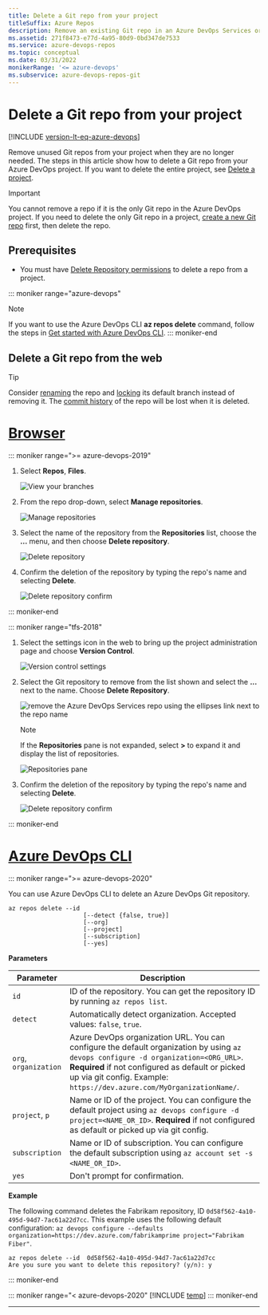 ```yaml
---
title: Delete a Git repo from your project
titleSuffix: Azure Repos
description: Remove an existing Git repo in an Azure DevOps Services or Team Foundation Server project
ms.assetid: 271f8473-e77d-4a95-80d9-0bd347de7533
ms.service: azure-devops-repos
ms.topic: conceptual
ms.date: 03/31/2022
monikerRange: '<= azure-devops'
ms.subservice: azure-devops-repos-git
---
```


# Delete a Git repo from your project

[!INCLUDE [version-lt-eq-azure-devops](../../includes/version-lt-eq-azure-devops.md)]

Remove unused Git repos from your project when they are no longer needed. The steps in this article show how to delete a Git repo from your Azure DevOps project. If you want to delete the entire project, see [Delete a project](../../organizations/projects/delete-project.md).

> [!IMPORTANT]
> You cannot remove a repo if it is the only Git repo in the Azure DevOps project. If you need to delete the only Git repo in a project, [create a new Git repo](create-new-repo.md) first, then delete the repo.


## Prerequisites 

- You must have [Delete Repository permissions](set-git-repository-permissions.md) to delete a repo from a project. 

::: moniker range="azure-devops"

> [!NOTE]   
> If you want to use the Azure DevOps CLI **az repos delete** command, follow the steps in [Get started with Azure DevOps CLI](../../cli/index.md).
::: moniker-end


## Delete a Git repo from the web 

> [!TIP]
> Consider [renaming](repo-rename.md) the repo and [locking](lock-branches.md) its default branch instead of removing it. The [commit history](review-history.md) of the repo will be lost when it is deleted.
 

# [Browser](#tab/browser)

::: moniker range=">= azure-devops-2019"

1. Select **Repos**, **Files**.

   ![View your branches](media/repos-navigation/repos-files.png)

2. From the repo drop-down, select **Manage repositories**.

   ![Manage repositories](media/repo-mgmt/manage-repositories.png)

3. Select the name of the repository from the **Repositories** list, choose the **...** menu, and then choose **Delete repository**.

   ![Delete repository](media/repo-mgmt/delete-repository.png)

4. Confirm the deletion of the repository by typing the repo's name and selecting **Delete**.

   ![Delete repository confirm](media/repo-mgmt/delete-repository-confirm.png)

::: moniker-end

::: moniker range="tfs-2018"

1. Select the settings icon in the web to bring up the project administration page and choose **Version Control**.

   ![Version control settings](media/repo-mgmt/version-control-settings.png)

2. Select the Git repository to remove from the list shown and select the **...** next to the name. Choose **Delete Repository**.

   ![remove the Azure DevOps Services repo using the ellipses link next to the repo name](media/repo-mgmt/remove-repo.png)

   >[!NOTE]
   >If the **Repositories** pane is not expanded, select **>** to expand it and display the list of repositories.
   >
   >![Repositories pane](media/repo-mgmt/expand-repositories-pane.png)

3. Confirm the deletion of the repository by typing the repo's name and selecting **Delete**.

   ![Delete repository confirm](media/repo-mgmt/delete-repository-confirm.png)

::: moniker-end

# [Azure DevOps CLI](#tab/azure-devops-cli)

::: moniker range=">= azure-devops-2020" 

You can use Azure DevOps CLI to delete an Azure DevOps Git repository.  


```azurecli
az repos delete --id
                     [--detect {false, true}]
                     [--org]
                     [--project]
                     [--subscription]
                     [--yes] 
```

**Parameters**

|Parameter|Description|
|---------|-----------|
|`id`|ID of the repository. You can get the repository ID by running `az repos list`. |
|`detect`|Automatically detect organization. Accepted values: `false`, `true`.|
|`org`, `organization`|Azure DevOps organization URL. You can configure the default organization by using `az devops configure -d organization=<ORG_URL>`. **Required** if not configured as default or picked up via git config. Example: `https://dev.azure.com/MyOrganizationName/`.|
|`project`, `p`|Name or ID of the project. You can configure the default project using `az devops configure -d project=<NAME_OR_ID>`. **Required** if not configured as default or picked up via git config.|
|`subscription`|Name or ID of subscription. You can configure the default subscription using `az account set -s <NAME_OR_ID>`.|
|`yes`|Don't prompt for confirmation.|


**Example**

The following command deletes the Fabrikam repository, ID `0d58f562-4a10-495d-94d7-7ac61a22d7cc`. This example uses the following default configuration: `az devops configure --defaults organization=https://dev.azure.com/fabrikamprime project="Fabrikam Fiber"`.


```azurecli
az repos delete --id  0d58f562-4a10-495d-94d7-7ac61a22d7cc
Are you sure you want to delete this repository? (y/n): y
```
 

::: moniker-end

::: moniker range="< azure-devops-2020"
[!INCLUDE [temp](../../includes/note-cli-not-supported.md)]
::: moniker-end


***